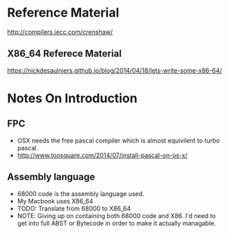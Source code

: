# Reference Material
http://compilers.iecc.com/crenshaw/

## X86_64 Referece Material
https://nickdesaulniers.github.io/blog/2014/04/18/lets-write-some-x86-64/
# Notes On Introduction
## FPC
* OSX needs the free pascal compiler which is almost equivilent to turbo pascal.
* http://www.toosquare.com/2014/07/install-pascal-on-os-x/
## Assembly language 
* 68000 code is the assembly language used.
* My Macbook uses X86_64
* TODO: Translate from 68000 to X86_64
* NOTE: Giving up on containing both 68000 code and X86. I'd need to get into
        full ABST or Bytecode in order to make it actually managable.

